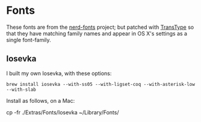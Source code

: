 Fonts
=====
These fonts are from the [nerd-fonts][] project; but patched with [TransType][] so that they have
matching family names and appear in OS X's settings as a single font-family.

[nerd-fonts]: <https://github.com/ryanoasis/nerd-fonts>
[TransType]: <http://www.fontlab.com/font-converter/transtype/>


Iosevka
-------
I built my own Iosevka, with these options:

    brew install iosevka --with-ss05 --with-ligset-coq --with-asterisk-low --with-slab

Install as follows, on a Mac:

   cp -fr ./Extras/Fonts/Iosevka ~/Library/Fonts/
